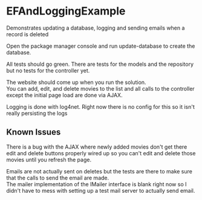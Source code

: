EFAndLoggingExample
===================

Demonstrates updating a database, logging and sending emails when a record is deleted


Open the package manager console and run update-database to create the database.

All tests should go green.  There are tests for the models and the repository but no tests for the controller yet.

The website should come up when you run the solution.  
You can add, edit, and delete movies to the list and all calls to the controller except the initial page load are done via AJAX.


Logging is done with log4net.  Right now there is no config for this so it isn't really persisting the logs

Known Issues
---------------------
There is a bug with the AJAX where newly added movies don't get there edit and delete buttons properly wired up so you can't edit and delete
those movies until you refresh the page.

Emails are not actually sent on deletes but the tests are there to make sure that the calls to send the email are made.  
The mailer implementation of the IMailer interface is blank right now so I didn't have to mess with setting up a test mail server to actually send email.
